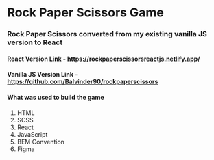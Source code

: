 # Rock Paper Scissors Game

### Rock Paper Scissors converted from my existing vanilla JS version to React

#### React Version Link -  https://rockpaperscissorsreactjs.netlify.app/

#### Vanilla JS Version Link -  https://github.com/Balvinder90/rockpaperscissors

#### What was used to build the game

1. HTML
2. SCSS
3. React
7. JavaScript
4. BEM Convention
5. Figma

